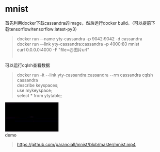 # mnist
首先利用docker下载cassandra的image，然后运行docker build。（可以提前下载tensorflow/tensorflow:latest-py3）<br>
>docker run --name yty-cassandra -p 9042:9042 -d cassandra<br>
>docker run --link yty-cassandra:cassandra -p 4000:80 mnist<br>
>curl 0.0.0.0:4000 -F "file=@图片url"<br><br>

可以运行cqlsh查看数据<br>
>docker run -it --link yty-cassandra:cassandra --rm cassandra cqlsh cassandra<br>
>describe keyspaces;<br>
>use mykeyspace;<br>
>select * from ytytable;<br>

![](https://github.com/paranoiall/mnist/blob/master/demo.gif)<br>
demo<br>
>https://github.com/paranoiall/mnist/blob/master/mnist.mp4<br>

